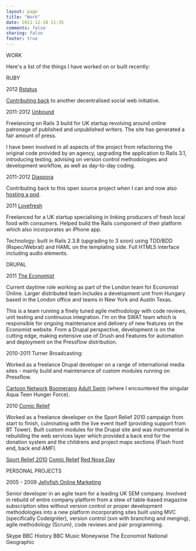```yaml
---
layout: page
title: "Work"
date: 2011-12-10 11:35
comments: false
sharing: false
footer: true
---
```


WORK

Here's a list of the things I have worked on or built recently:

RUBY

2012 [Rstatus](http://rstat.us)

[Contributing back](https://github.com/hotsh/rstat.us/pull/516) to another decentralised social web initiative.

2011-2012 [Unbound](http://unbound.co.uk)

Freelancing on Rails 3 build for UK startup revolving around online patronage of published and unpublished writers. The site has generated a fair amount of press.

I have been involved in all aspects of the project from refactoring the original code provided by an agency, upgrading the application to Rails 3.1, introducing testing, advising on version control methodologies and development workflow, as well as day-to-day coding.

2011-2012 [Diaspora](http://joindiaspora.org)

Contributing back to this open source project when I can and now also [hosting a pod](http://diasporauk.com).

2011 [Lovefresh](http:/lovefre.sh) 

Freelanced for a UK startup specialising in linking producers of fresh local food with consumers. Helped build the Rails component of their platform which also incorporates an iPhone app.

Technology: built in Rails 2.3.8 (upgrading to 3 soon) using TDD/BDD (Rspec/Webrat) and HAML on the templating side. Full HTML5 interface including audio elements.

DRUPAL

2011 [The Economist](http://www.economist.com)

Current daytime role working as part of the London team for Economist Online. Larger distributed team includes a development unit from Hungary based in the London office and teams in New York and Austin Texas.

This is a team running a finely tuned agile methodology with code reviews, unit testing and continuous integration. I'm on the SWAT team which is responsible for ongoing maintenance and delivery of new features on the Economist website. From a Drupal perspective, development is on the cutting edge, making extensive use of Drush and Features for automation and deployment on the Pressflow distribution.

2010-2011 Turner Broadcasting:

Worked as a freelance Drupal developer on a range of international media sites - mainly build and maintenance of custom modules running on Pressflow.

[Cartoon Network](http://cartoonnetwork.co.uk)
[Boomerang](http://boomerangtv.co.uk)
[Adult Swim](http://adultswim.com) (where I encountered the singular Aqua Teen Hunger Force).

2010 [Comic Relief](http://comicrelief.co.uk)

Worked as a freelance developer on the Sport Relief 2010 campaign from start to finish, culminating with the live event itself (providing support from BT Tower). Built custom modules for the Drupal site and was instrumental in rebuilding the web services layer which provided a back end for the donation system and the childrens and project maps sections (Flash front end, back end AMF).

[Sport Relief 2010](http://sportrelief.com)
[Comic Relief](http://comicrelief.com)
[Red Nose Day](http://rednoseday.co.uk)

PERSONAL PROJECTS

2005 - 2009 [Jellyfish Online Marketing](http://jellyfish.co.uk)

Senior developer in an agile team for a leading UK SEM company. Involved in rebuild of entire company platform from a stew of table-based magazine subscription sites without version control or proper development methodologies into a new platform incorporating sites built using MVC (specifically Codeigniter), version control (svn with branching and merging), agile methodology (Scrum), code reviews and pair programming.

Skype
BBC History
BBC Music
Moneywise
The Economist
National Geographic